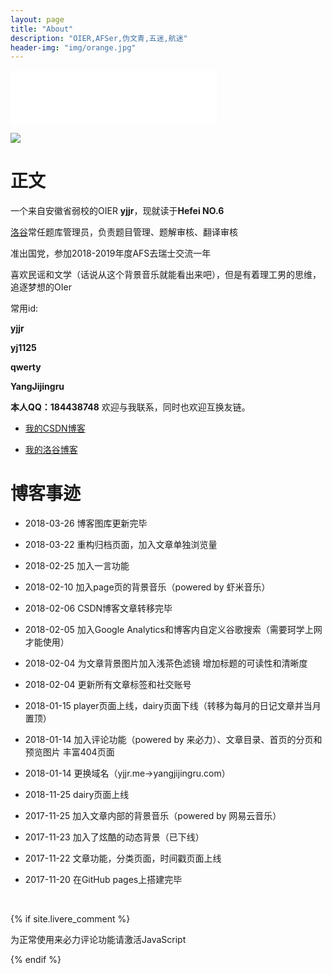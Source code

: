 ```yaml
---
layout: page
title: "About"
description: "OIER,AFSer,伪文青,五迷,航迷"
header-img: "img/orange.jpg"
---
```


<iframe frameborder="no" border="0" marginwidth="0" marginheight="0" width=330 height=86 src="//music.163.com/outchain/player?type=2&id=459168788&auto=1&height=66"></iframe>

![](https://s1.ax1x.com/2018/03/15/94x3cj.jpg)

# 正文

一个来自安徽省弱校的OIER **yjjr**，现就读于**Hefei NO.6**

[洛谷](https://www.luogu.org/)常任题库管理员，负责题目管理、题解审核、翻译审核

准出国党，参加2018-2019年度AFS去瑞士交流一年

喜欢民谣和文学（话说从这个背景音乐就能看出来吧），但是有着理工男的思维，追逐梦想的OIer

常用id:

**yjjr**

**yj1125**

**qwerty**

**YangJijingru**

**本人QQ：184438748**  欢迎与我联系，同时也欢迎互换友链。      
                
- [我的CSDN博客](http://blog.csdn.net/qwerty1125)

- [我的洛谷博客](https://www.luogu.org/blog/yjjr/#)

# 博客事迹

- 2018-03-26 博客图库更新完毕

- 2018-03-22 重构归档页面，加入文章单独浏览量

- 2018-02-25 加入一言功能

- 2018-02-10 加入page页的背景音乐（powered by 虾米音乐）

- 2018-02-06 CSDN博客文章转移完毕

- 2018-02-05 加入Google Analytics和博客内自定义谷歌搜索（需要珂学上网才能使用）

- 2018-02-04 为文章背景图片加入浅茶色滤镜 增加标题的可读性和清晰度

- 2018-02-04 更新所有文章标签和社交账号

- 2018-01-15 player页面上线，dairy页面下线（转移为每月的日记文章并当月置顶）

- 2018-01-14 加入评论功能（powered by 来必力）、文章目录、首页的分页和预览图片 丰富404页面

- 2018-01-14 更换域名（yjjr.me->yangjijingru.com）

- 2018-11-25 dairy页面上线

- 2017-11-25 加入文章内部的背景音乐（powered by 网易云音乐）

- 2017-11-23 加入了炫酷的动态背景（已下线）

- 2017-11-22 文章功能，分类页面，时间戳页面上线

- 2017-11-20 在GitHub pages上搭建完毕

<script type="text/javascript" src="http://www.xiami.com/widget/player-wall?uid=135215938&direction=H&size=M&type=artist&mode=js"></script>

<!-- //分享 -->
<div class="bdsharebuttonbox">
  <br>
  <a href="#" class="bds_more" data-cmd="more"></a>
  <a href="#" class="bds_weixin" data-cmd="weixin" title="分享到微信"></a>
  <a href="#" class="bds_tsina" data-cmd="tsina" title="分享到新浪微博"></a>
  <a href="#" class="bds_sqq" data-cmd="sqq" title="分享到QQ好友"></a>
  <a href="#" class="bds_qzone" data-cmd="qzone" title="分享到QQ空间"></a>
  <a href="#" class="bds_youdao" data-cmd="youdao" title="分享到有道云笔记"></a>
  <a href="#" class="bds_twi" data-cmd="twi" title="分享到Twitter"></a>
</div>
<script>window._bd_share_config={"common":{"bdSnsKey":{},"bdText":"","bdMini":"2","bdMiniList":false,"bdPic":"","bdStyle":"0","bdSize":"24"},"share":{},"image":{"viewList":["weixin","tsina","sqq","qzone","youdao","twi"],"viewText":"分享到：","viewSize":"24"},"selectShare":{"bdContainerClass":null,"bdSelectMiniList":["weixin","tsina","sqq","qzone","youdao","twi"]}};with(document)0[(getElementsByTagName('head')[0]||body).appendChild(createElement('script')).src='http://bdimg.share.baidu.com/static/api/js/share.js?v=89860593.js?cdnversion='+~(-new Date()/36e5)];</script>


{% if site.livere_comment %}
<!-- 来必力City版安装代码 -->
<div id="lv-container" data-id="city" data-uid="MTAyMC8zMzE3MC85NzI3">
    <script type="text/javascript">
   (function(d, s) {
       var j, e = d.getElementsByTagName(s)[0];

       if (typeof LivereTower === 'function') { return; }

       j = d.createElement(s);
       j.src = 'https://cdn-city.livere.com/js/embed.dist.js';
       j.async = true;

       e.parentNode.insertBefore(j, e);
   })(document, 'script');
    </script>
<noscript> 为正常使用来必力评论功能请激活JavaScript</noscript>
</div>
<!-- City版安装代码已完成 -->
{% endif %}